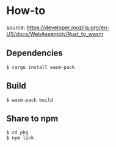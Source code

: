 # How-to

source: https://developer.mozilla.org/en-US/docs/WebAssembly/Rust_to_wasm

## Dependencies
```
$ cargo install wasm-pack
```

## Build
```
$ wasm-pack build
```

## Share to npm
```
$ cd pkg
$ npm link
```
